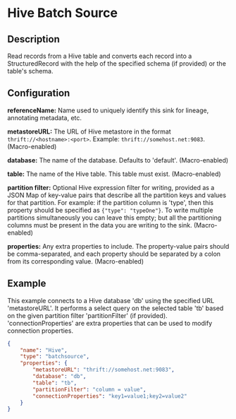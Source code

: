 # Hive Batch Source


Description
-----------
Read records from a Hive table and converts each record into a StructuredRecord with the help
of the specified schema (if provided) or the table's schema.



Configuration
-------------
**referenceName:** Name used to uniquely identify this sink for lineage, annotating metadata, etc.

**metastoreURL:** The URL of Hive metastore in the format ``thrift://<hostname>:<port>``.
Example: ``thrift://somehost.net:9083``. (Macro-enabled)

**database:** The name of the database. Defaults to 'default'. (Macro-enabled)

**table:** The name of the Hive table. This table must exist. (Macro-enabled)

**partition filter:** Optional Hive expression filter for writing, provided as a JSON Map of key-value pairs that 
describe all the partition keys and values for that partition. For example: if the partition column is 'type', 
then this property should be specified as ``{"type": "typeOne"}``.
To write multiple partitions simultaneously you can leave this empty; but all the partitioning columns must
be present in the data you are writing to the sink. (Macro-enabled)

**properties:** Any extra properties to include. The property-value pairs should be comma-separated, and each property
should be separated by a colon from its corresponding value. (Macro-enabled)

Example
-------
This example connects to a Hive database 'db' using the specified URL 'metastoreURL'. It performs a select query on the 
selected table 'tb' based on the given partition filter 'partitionFilter' (if provided).  'connectionProperties' are 
extra properties that can be used to modify connection properties.

```json
{
    "name": "Hive",
    "type": "batchsource",
    "properties": {
        "metastoreURL": "thrift://somehost.net:9083",
        "database": "db",
        "table": "tb",
        "partitionFilter": "column = value",
        "connectionProperties": "key1=value1;key2=value2"
    }
}
```
